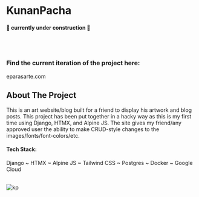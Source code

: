 # KunanPacha

#### 🚧 currently under construction 🚧
<br><br>


### Find the current iteration of the project here:
eparasarte.com
<br>


<!-- ABOUT THE PROJECT -->
## About The Project
This is an art website/blog built for a friend to display his artwork and blog posts. This project has been
put together in a hacky way as this is my first time using Django, HTMX, and Alpine JS. The site gives my friend/any
approved user the ability to make CRUD-style changes to the images/fonts/font-colors/etc.
<br>


<h4>Tech Stack:</h4> Django ~ HTMX ~ Alpine JS ~ Tailwind CSS ~ Postgres ~ Docker ~ Google Cloud  <br><br>


<a name="readme-top"></a>

<!-- KP Gif -->
![kp](https://github.com/UreshiiPanda/KunanPacha/assets/39992411/6afa6a1f-a032-4ce2-8202-6645f7d255f8)
